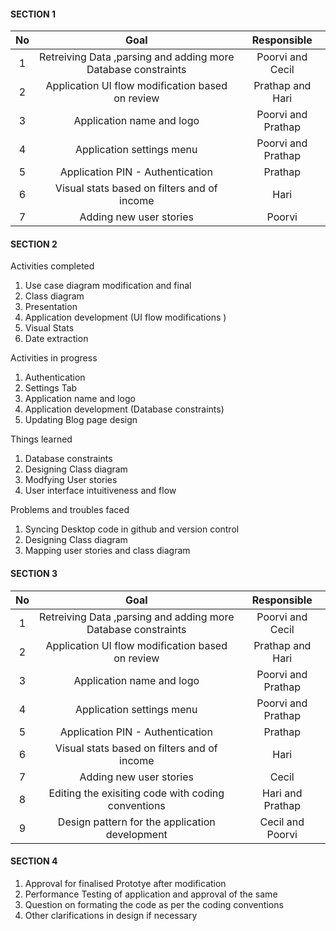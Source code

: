 #### SECTION 1 

| No | Goal  | Responsible  |
| :-----: | :-: | :-: |
| 1 | Retreiving Data ,parsing and adding more Database constraints |  Poorvi and Cecil  |
| 2 | Application UI flow modification based on review |  Prathap and Hari  |
| 3 | Application name and logo   |  Poorvi and Prathap  |
| 4 | Application settings menu |  Poorvi and Prathap |
| 5 | Application PIN - Authentication |  Prathap  |
| 6 | Visual stats based on filters and of income |  Hari  |
| 7 | Adding new user stories |  Poorvi  |

#### SECTION 2 

Activities completed

1. Use case diagram modification and final 
2. Class diagram 
3. Presentation
4. Application development (UI flow modifications )  
5. Visual Stats
6. Date extraction

Activities in progress 

1. Authentication
2. Settings Tab
3. Application name and logo
4. Application development (Database constraints) 
5. Updating Blog page design

Things learned  

1. Database constraints  
2. Designing  Class diagram
3. Modfying User stories 
4. User interface intuitiveness and flow

Problems and troubles faced

1. Syncing Desktop code in github and version control  
2. Designing Class diagram
3. Mapping user stories and class diagram 

#### SECTION 3 

| No | Goal  | Responsible  |
| :-----: | :-: | :-: |
| 1 | Retreiving Data ,parsing and adding more Database constraints |  Poorvi and Cecil  |
| 2 | Application UI flow modification based on review |  Prathap and Hari  |
| 3 | Application name and logo   |  Poorvi and Prathap  |
| 4 | Application settings menu |  Poorvi and Prathap |
| 5 | Application PIN - Authentication |  Prathap  |
| 6 | Visual stats based on filters and of income |  Hari  |
| 7 | Adding new user stories |  Cecil  |
| 8 | Editing the exisiting code with coding conventions | Hari and Prathap|
| 9 | Design pattern for the application development | Cecil and Poorvi |

#### SECTION 4 


1. Approval for finalised Prototye after modification
2. Performance Testing of application and approval of the same
3. Question on formating the code as per the coding conventions
4. Other clarifications in design if necessary

